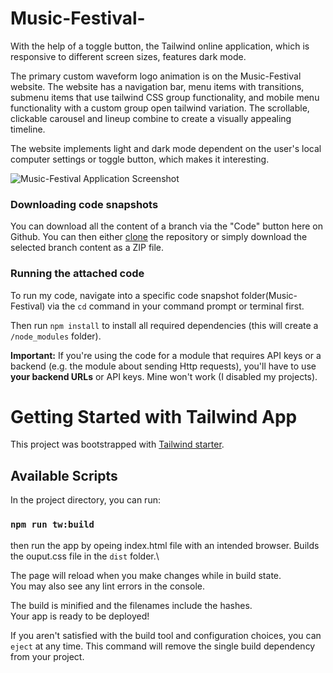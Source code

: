 # Music-Festival-
With the help of a toggle button, the Tailwind online application, which is responsive to different screen sizes, features dark mode.

  The primary custom waveform logo animation is on the Music-Festival website. The website has a navigation bar, menu items with transitions, submenu items that use tailwind CSS group functionality, and mobile menu functionality with a custom group open tailwind variation. The scrollable, clickable carousel and lineup combine to create a visually appealing timeline.

  The website implements light and dark mode dependent on the user's local computer settings or toggle button, which makes it interesting.


![Music-Festival Application Screenshot](https://user-images.githubusercontent.com/84654265/233773704-2307e919-852c-4183-b93c-83480b73a125.jpeg)

### Downloading code snapshots

You can download all the content of a branch via the "Code" button here on Github. You can then either [clone](https://docs.github.com/en/github/creating-cloning-and-archiving-repositories/cloning-a-repository) the repository or simply download the selected branch content as a ZIP file.

### Running the attached code
To run my code, navigate into a specific code snapshot folder(Music-Festival) via the `cd` command in your command prompt or terminal first.

Then run `npm install` to install all required dependencies (this will create a `/node_modules` folder).

**Important:** If you're using the code for a module that requires API keys or a backend (e.g. the module about sending Http requests), you'll have to use **your backend URLs** or API keys. Mine won't work (I disabled my projects).

# Getting Started with Tailwind App

This project was bootstrapped with [Tailwind starter](https://github.com/rebelchris/HTML-Tailwind-Starter).

## Available Scripts

In the project directory, you can run:

### `npm run tw:build`

then run the app by opeing index.html file with an intended browser.
Builds the ouput.css file in the `dist` folder.\

The page will reload when you make changes while in build state.\
You may also see any lint errors in the console.

The build is minified and the filenames include the hashes.\
Your app is ready to be deployed!

If you aren't satisfied with the build tool and configuration choices, you can `eject` at any time. This command will remove the single build dependency from your project.
